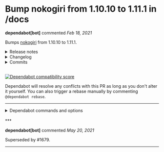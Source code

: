 # Bump nokogiri from 1.10.10 to 1.11.1 in /docs

**dependabot[bot]** commented *Feb 18, 2021*

Bumps [nokogiri](https://github.com/sparklemotion/nokogiri) from 1.10.10 to 1.11.1.
<details>
<summary>Release notes</summary>
<p><em>Sourced from <a href="https://github.com/sparklemotion/nokogiri/releases">nokogiri's releases</a>.</em></p>
<blockquote>
<h2>v1.11.1 / 2021-01-06</h2>
<h3>Fixed</h3>
<ul>
<li>[CRuby] If <code>libxml-ruby</code> is loaded before <code>nokogiri</code>, the SAX and Push parsers no longer call <code>libxml-ruby</code>'s handlers. Instead, they defensively override the libxml2 global handler before parsing. [<a href="https://github-redirect.dependabot.com/sparklemotion/nokogiri/issues/2168">#2168</a>]</li>
</ul>
<h3>SHA-256 Checksums of published gems</h3>
<pre><code>a41091292992cb99be1b53927e1de4abe5912742ded956b0ba3383ce4f29711c  nokogiri-1.11.1-arm64-darwin.gem
d44fccb8475394eb71f29dfa7bb3ac32ee50795972c4557ffe54122ce486479d  nokogiri-1.11.1-java.gem
f760285e3db732ee0d6e06370f89407f656d5181a55329271760e82658b4c3fc  nokogiri-1.11.1-x64-mingw32.gem
dd48343bc4628936d371ba7256c4f74513b6fa642e553ad7401ce0d9b8d26e1f  nokogiri-1.11.1-x86-linux.gem
7f49138821d714fe2c5d040dda4af24199ae207960bf6aad4a61483f896bb046  nokogiri-1.11.1-x86-mingw32.gem
5c26111f7f26831508cc5234e273afd93f43fbbfd0dcae5394490038b88d28e7  nokogiri-1.11.1-x86_64-darwin.gem
c3617c0680af1dd9fda5c0fd7d72a0da68b422c0c0b4cebcd7c45ff5082ea6d2  nokogiri-1.11.1-x86_64-linux.gem
42c2a54dd3ef03ef2543177bee3b5308313214e99f0d1aa85f984324329e5caa  nokogiri-1.11.1.gem
</code></pre>
<h2>v1.11.0 / 2021-01-03</h2>
<h3>Notes</h3>
<h4>Faster, more reliable installation: Native Gems for Linux and OSX/Darwin</h4>
<p>&quot;Native gems&quot; contain pre-compiled libraries for a specific machine architecture. On supported platforms, this removes the need for compiling the C extension and the packaged libraries. This results in <strong>much faster installation</strong> and <strong>more reliable installation</strong>, which as you probably know are the biggest headaches for Nokogiri users.</p>
<p>We've been shipping native Windows gems since 2009, but starting in v1.11.0 we are also shipping native gems for these platforms:</p>
<ul>
<li>Linux: <code>x86-linux</code> and <code>x86_64-linux</code> -- including musl platforms like alpine</li>
<li>OSX/Darwin: <code>x86_64-darwin</code> and <code>arm64-darwin</code></li>
</ul>
<p>We'd appreciate your thoughts and feedback on this work at <a href="https://github-redirect.dependabot.com/sparklemotion/nokogiri/issues/2075">#2075</a>.</p>
<h3>Dependencies</h3>
<h4>Ruby</h4>
<p>This release introduces support for Ruby 2.7 and 3.0 in the precompiled native gems.</p>
<p>This release ends support for:</p>
<ul>
<li>Ruby 2.3, for which <a href="https://www.ruby-lang.org/en/news/2019/03/31/support-of-ruby-2-3-has-ended/">official support ended on 2019-03-31</a> [<a href="https://github-redirect.dependabot.com/sparklemotion/nokogiri/issues/1886">#1886</a>] (Thanks <a href="https://github.com/ashmaroli"><code>@ashmaroli</code></a>!)</li>
<li>Ruby 2.4, for which <a href="https://www.ruby-lang.org/en/news/2020/04/05/support-of-ruby-2-4-has-ended/">official support ended on 2020-04-05</a></li>
<li>JRuby 9.1, which is the Ruby 2.3-compatible release.</li>
</ul>
<h4>Gems</h4>
<!-- raw HTML omitted -->
</blockquote>
<p>... (truncated)</p>
</details>
<details>
<summary>Changelog</summary>
<p><em>Sourced from <a href="https://github.com/sparklemotion/nokogiri/blob/main/CHANGELOG.md">nokogiri's changelog</a>.</em></p>
<blockquote>
<h2>v1.11.1 / 2021-01-06</h2>
<h3>Fixed</h3>
<ul>
<li>[CRuby] If <code>libxml-ruby</code> is loaded before <code>nokogiri</code>, the SAX and Push parsers no longer call <code>libxml-ruby</code>'s handlers. Instead, they defensively override the libxml2 global handler before parsing. [<a href="https://github-redirect.dependabot.com/sparklemotion/nokogiri/issues/2168">#2168</a>]</li>
</ul>
<h2>v1.11.0 / 2021-01-03</h2>
<h3>Notes</h3>
<h4>Faster, more reliable installation: Native Gems for Linux and OSX/Darwin</h4>
<p>&quot;Native gems&quot; contain pre-compiled libraries for a specific machine architecture. On supported platforms, this removes the need for compiling the C extension and the packaged libraries. This results in <strong>much faster installation</strong> and <strong>more reliable installation</strong>, which as you probably know are the biggest headaches for Nokogiri users.</p>
<p>We've been shipping native Windows gems since 2009, but starting in v1.11.0 we are also shipping native gems for these platforms:</p>
<ul>
<li>Linux: <code>x86-linux</code> and <code>x86_64-linux</code> -- including musl platforms like alpine</li>
<li>OSX/Darwin: <code>x86_64-darwin</code> and <code>arm64-darwin</code></li>
</ul>
<p>We'd appreciate your thoughts and feedback on this work at <a href="https://github-redirect.dependabot.com/sparklemotion/nokogiri/issues/2075">#2075</a>.</p>
<h3>Dependencies</h3>
<h4>Ruby</h4>
<p>This release introduces support for Ruby 2.7 and 3.0 in the precompiled native gems.</p>
<p>This release ends support for:</p>
<ul>
<li>Ruby 2.3, for which <a href="https://www.ruby-lang.org/en/news/2019/03/31/support-of-ruby-2-3-has-ended/">official support ended on 2019-03-31</a> [<a href="https://github-redirect.dependabot.com/sparklemotion/nokogiri/issues/1886">#1886</a>] (Thanks <a href="https://github.com/ashmaroli"><code>@ashmaroli</code></a>!)</li>
<li>Ruby 2.4, for which <a href="https://www.ruby-lang.org/en/news/2020/04/05/support-of-ruby-2-4-has-ended/">official support ended on 2020-04-05</a></li>
<li>JRuby 9.1, which is the Ruby 2.3-compatible release.</li>
</ul>
<h4>Gems</h4>
<ul>
<li>Explicitly add racc as a runtime dependency. [<a href="https://github-redirect.dependabot.com/sparklemotion/nokogiri/issues/1988">#1988</a>] (Thanks, <a href="https://github.com/voxik"><code>@voxik</code></a>!)</li>
<li>[MRI] Upgrade mini_portile2 dependency from <code>~&gt; 2.4.0</code> to <code>~&gt; 2.5.0</code> [<a href="https://github-redirect.dependabot.com/sparklemotion/nokogiri/issues/2005">#2005</a>] (Thanks, <a href="https://github.com/alejandroperea"><code>@alejandroperea</code></a>!)</li>
</ul>
<h3>Security</h3>
<p>See note below about CVE-2020-26247 in the &quot;Changed&quot; subsection entitled &quot;XML::Schema parsing treats input as untrusted by default&quot;.</p>
<h3>Added</h3>
<ul>
<li>Add Node methods for manipulating &quot;keyword attributes&quot; (for example, <code>class</code> and <code>rel</code>): <code>#kwattr_values</code>, <code>#kwattr_add</code>, <code>#kwattr_append</code>, and <code>#kwattr_remove</code>. [<a href="https://github-redirect.dependabot.com/sparklemotion/nokogiri/issues/2000">#2000</a>]</li>
</ul>
<!-- raw HTML omitted -->
</blockquote>
<p>... (truncated)</p>
</details>
<details>
<summary>Commits</summary>
<ul>
<li><a href="https://github.com/sparklemotion/nokogiri/commit/7be6f04aa2700e818f8a3bfe82801b5bd6e8c4f4"><code>7be6f04</code></a> version bump to v1.11.1</li>
<li><a href="https://github.com/sparklemotion/nokogiri/commit/aa0c3991953c5955b0c2e778af961a2ca3225467"><code>aa0c399</code></a> dev: overhaul .gitignore</li>
<li><a href="https://github.com/sparklemotion/nokogiri/commit/3d90c6d1bc871ad41c117efbd95c7d7b5a63344d"><code>3d90c6d</code></a> Merge pull request <a href="https://github-redirect.dependabot.com/sparklemotion/nokogiri/issues/2169">#2169</a> from sparklemotion/2168-active-support-test-failure</li>
<li><a href="https://github.com/sparklemotion/nokogiri/commit/bbf850c6297347461df92b1f208f4e8fc744e1c8"><code>bbf850c</code></a> changelog: update for <a href="https://github-redirect.dependabot.com/sparklemotion/nokogiri/issues/2168">#2168</a></li>
<li><a href="https://github.com/sparklemotion/nokogiri/commit/ee697726dc35f2996d5f5cf6b8c8e0516a79eadf"><code>ee69772</code></a> ci: another valgrind suppression</li>
<li><a href="https://github.com/sparklemotion/nokogiri/commit/f9a2c4e050f337e30f08ac32f19e1e10f229723a"><code>f9a2c4e</code></a> fix: restore proper error handling in the SAX push parser</li>
<li><a href="https://github.com/sparklemotion/nokogiri/commit/35aa88b75e7d8436217471ef6ff58f814466b26e"><code>35aa88b</code></a> fix(cruby): reset libxml2's error handler in sax and push parsers</li>
<li><a href="https://github.com/sparklemotion/nokogiri/commit/07459fd0e0db1d488748726d1f4accd9bac18646"><code>07459fd</code></a> fix(test): clobber libxml2's global error handler before every test</li>
<li><a href="https://github.com/sparklemotion/nokogiri/commit/b682ac5afeabfc636edf282700f05fd5923fa396"><code>b682ac5</code></a> ci: ensure all tests are running <code>setup</code></li>
<li><a href="https://github.com/sparklemotion/nokogiri/commit/007662fc216902a5ae186cb78b0d46f7f48b8d92"><code>007662f</code></a> github: update &quot;installation difficulty&quot; issue template</li>
<li>Additional commits viewable in <a href="https://github.com/sparklemotion/nokogiri/compare/v1.10.10...v1.11.1">compare view</a></li>
</ul>
</details>
<br />


[![Dependabot compatibility score](https://dependabot-badges.githubapp.com/badges/compatibility_score?dependency-name=nokogiri&package-manager=bundler&previous-version=1.10.10&new-version=1.11.1)](https://docs.github.com/en/github/managing-security-vulnerabilities/about-dependabot-security-updates#about-compatibility-scores)

Dependabot will resolve any conflicts with this PR as long as you don't alter it yourself. You can also trigger a rebase manually by commenting `@dependabot rebase`.

[//]: # (dependabot-automerge-start)
[//]: # (dependabot-automerge-end)

---

<details>
<summary>Dependabot commands and options</summary>
<br />

You can trigger Dependabot actions by commenting on this PR:
- `@dependabot rebase` will rebase this PR
- `@dependabot recreate` will recreate this PR, overwriting any edits that have been made to it
- `@dependabot merge` will merge this PR after your CI passes on it
- `@dependabot squash and merge` will squash and merge this PR after your CI passes on it
- `@dependabot cancel merge` will cancel a previously requested merge and block automerging
- `@dependabot reopen` will reopen this PR if it is closed
- `@dependabot close` will close this PR and stop Dependabot recreating it. You can achieve the same result by closing it manually
- `@dependabot ignore this major version` will close this PR and stop Dependabot creating any more for this major version (unless you reopen the PR or upgrade to it yourself)
- `@dependabot ignore this minor version` will close this PR and stop Dependabot creating any more for this minor version (unless you reopen the PR or upgrade to it yourself)
- `@dependabot ignore this dependency` will close this PR and stop Dependabot creating any more for this dependency (unless you reopen the PR or upgrade to it yourself)
- `@dependabot use these labels` will set the current labels as the default for future PRs for this repo and language
- `@dependabot use these reviewers` will set the current reviewers as the default for future PRs for this repo and language
- `@dependabot use these assignees` will set the current assignees as the default for future PRs for this repo and language
- `@dependabot use this milestone` will set the current milestone as the default for future PRs for this repo and language

You can disable automated security fix PRs for this repo from the [Security Alerts page](https://github.com/gruntwork-io/terragrunt/network/alerts).

</details>
<br />
***


**dependabot[bot]** commented *May 20, 2021*

Superseded by #1679.
***

